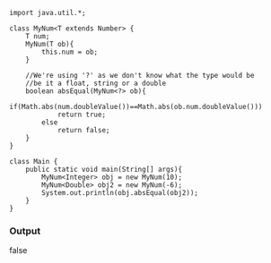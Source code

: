     import java.util.*;

    class MyNum<T extends Number> {
        T num;
        MyNum(T ob){
            this.num = ob;
        }

        //We're using '?' as we don't know what the type would be 
        //be it a float, string or a double
        boolean absEqual(MyNum<?> ob){
            if(Math.abs(num.doubleValue())==Math.abs(ob.num.doubleValue()))
                return true;
            else
                return false;
        }
    }

    class Main {
        public static void main(String[] args){
            MyNum<Integer> obj = new MyNum(10);
            MyNum<Double> obj2 = new MyNum(-6);
            System.out.println(obj.absEqual(obj2));
        } 
    }

### Output
false

